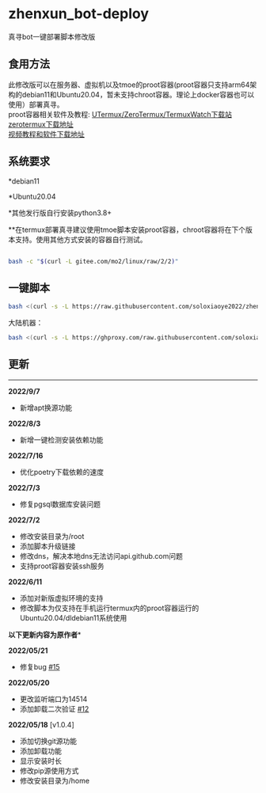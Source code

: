# zhenxun_bot-deploy
 真寻bot一键部署脚本修改版
## 食用方法  
此修改版可以在服务器、虚拟机以及tmoe的proot容器(proot容器只支持arm64架构的debian11和Ubuntu20.04，暂未支持chroot容器。理论上docker容器也可以使用）部署真寻。  
proot容器相关软件及教程:
[UTermux/ZeroTermux/TermuxWatch下载站](https://blog.utermux.dev/ut/download.html)  
[zerotermux下载地址](https://d.icdown.club/repository/main/ZeroTermux/ZeroTermux%20-0.118.21.apk)  
[视频教程和软件下载地址](https://quqi.avyeld.com/s/7472431/hwa9q8OUfjCIN721)  

## 系统要求

*debian11

*Ubuntu20.04

*其他发行版自行安装python3.8+

**在termux部署真寻建议使用tmoe脚本安装proot容器，chroot容器将在下个版本支持。使用其他方式安装的容器自行测试。

```bash

bash -c "$(curl -L gitee.com/mo2/linux/raw/2/2)"

```

## 一键脚本
```bash
bash <(curl -s -L https://raw.githubusercontent.com/soloxiaoye2022/zhenxun_bot-deploy/main/install.sh)
```
大陆机器：
```bash
bash <(curl -s -L https://ghproxy.com/raw.githubusercontent.com/soloxiaoye2022/zhenxun_bot-deploy/main/install.sh)
```
## 更新

****

**2022/9/7**

* 新增apt换源功能

**2022/8/3**

* 新增一键检测安装依赖功能

**2022/7/16**

* 优化poetry下载依赖的速度

**2022/7/3**

* 修复pgsql数据库安装问题

**2022/7/2**

* 修改安装目录为/root 
* 添加脚本升级链接
* 修改dns，解决本地dns无法访问api.github.com问题
* 支持proot容器安装ssh服务

**2022/6/11**

* 添加对新版虚拟环境的支持
* 修改脚本为仅支持在手机运行termux内的proot容器运行的Ubuntu20.04/dldebian11系统使用

****以下更新内容为原作者*****

**2022/05/21**

* 修复bug [#15](https://github.com/zhenxun-org/zhenxun_bot-deploy/issues/15)

**2022/05/20**

* 更改监听端口为14514
* 添加卸载二次验证 [#12](https://github.com/zhenxun-org/zhenxun_bot-deploy/issues/12)

**2022/05/18** [v1.0.4]

* 添加切换git源功能
* 添加卸载功能
* 显示安装时长
* 修改pip源使用方式
* 修改安装目录为/home
